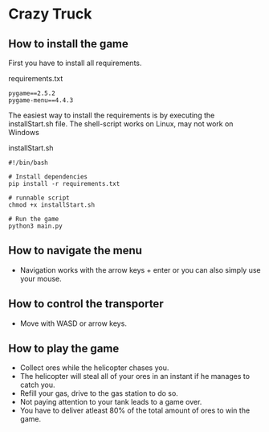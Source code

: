 # Crazy Truck

## How to install the game
First you have to install all requirements.

requirements.txt
```
pygame==2.5.2
pygame-menu==4.4.3
```

The easiest way to install the requirements is by executing the installStart.sh file.
The shell-script works on Linux, may not work on Windows

installStart.sh
```
#!/bin/bash

# Install dependencies
pip install -r requirements.txt

# runnable script
chmod +x installStart.sh

# Run the game
python3 main.py
```

## How to navigate the menu
* Navigation works with the arrow keys + enter or you can also simply use your mouse.

## How to control the transporter
* Move with WASD or arrow keys.

## How to play the game
* Collect ores while the helicopter chases you.
* The helicopter will steal all of your ores in an instant if he manages to catch you.
* Refill your gas, drive to the gas station to do so.
* Not paying attention to your tank leads to a game over.
* You have to deliver atleast 80% of the total amount of ores to win the game.
